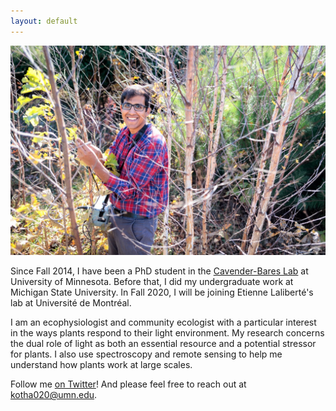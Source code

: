 ```yaml
---
layout: default
---
```

![](/Images/023_UMF-CedarCreek_10-18-2018_light_color.jpg)

Since Fall 2014, I have been a PhD student in the [Cavender-Bares Lab](https://cbs.umn.edu/cavender-bares-lab/home) at University of Minnesota. Before that, I did my undergraduate work at Michigan State University. In Fall 2020, I will be joining Etienne Laliberté's lab at Université de Montréal.

I am an ecophysiologist and community ecologist with a particular interest in the ways plants respond to their light environment. My research concerns the dual role of light as both an essential resource and a potential stressor for plants. I also use spectroscopy and remote sensing to help me understand how plants work at large scales.

Follow me [on Twitter](https://twitter.com/ShanKothari)! And please feel free to reach out at <kotha020@umn.edu>.
